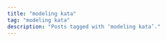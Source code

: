 ```yaml
---
title: "modeling kata"
tag: "modeling kata"
description: "Posts tagged with ‘modeling kata’."
---
```


